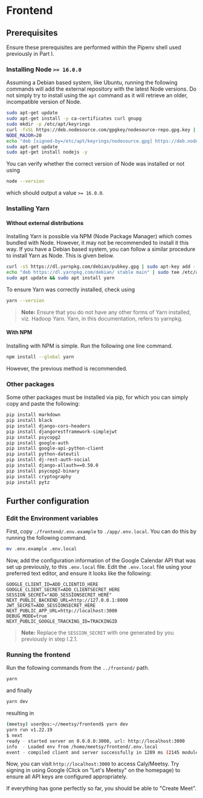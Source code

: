 # Frontend

## Prerequisites
Ensure these prerequisites are performed within the Pipenv shell used previously in Part I.

### Installing Node `>= 16.0.0`
Assuming a Debian based system, like Ubuntu, running the following commands will add the external repository with the latest Node versions. Do not simply try to install using the `apt` command as it will retrieve an older, incompatible version of Node.

```sh
sudo apt-get update
sudo apt-get install -y ca-certificates curl gnupg
sudo mkdir -p /etc/apt/keyrings
curl -fsSL https://deb.nodesource.com/gpgkey/nodesource-repo.gpg.key | sudo gpg --dearmor -o /etc/apt/keyrings/nodesource.gpg
NODE_MAJOR=20
echo "deb [signed-by=/etc/apt/keyrings/nodesource.gpg] https://deb.nodesource.com/node_$NODE_MAJOR.x nodistro main" | sudo tee /etc/apt/sources.list.d/nodesource.list
sudo apt-get update
sudo apt-get install nodejs -y
```

You can verify whether the correct version of Node was installed or not using 
```sh
node --version
```
which should output a value `>= 16.0.0`.

### Installing Yarn

#### Without external distributions
Installing Yarn is possible via NPM (Node Package Manager) which comes bundled with Node. However, it may not be recommended to install it this way. If you have a Debian based system, you can follow a similar procedure to install Yarn as Node. This is given below.

```sh
curl -sS https://dl.yarnpkg.com/debian/pubkey.gpg | sudo apt-key add -
echo "deb https://dl.yarnpkg.com/debian/ stable main" | sudo tee /etc/apt/sources.list.d/yarn.list
sudo apt update && sudo apt install yarn
```
To ensure Yarn was correctly installed, check using
```sh
yarn --version
```
> **Note:** Ensure that you do not have any other forms of Yarn installed, viz. Hadoop Yarn. Yarn, in this documentation, refers to yarnpkg.

#### With NPM
Installing with NPM is simple. Run the following one line command.
```sh
npm install --global yarn
```
However, the previous method is recommended.

### Other packages
Some other packages must be installed via pip, for which you can simply copy and paste the following:
```sh
pip install markdown
pip install black
pip install django-cors-headers
pip install djangorestframework-simplejwt
pip install psycopg2
pip install google-auth
pip install google-api-python-client
pip install python-dateutil
pip install dj-rest-auth-social
pip install django-allauth==0.50.0 
pip install psycopg2-binary
pip install cryptography
pip install pytz
```

## Further configuration

### Edit the Environment variables
First, copy `./frontend/.env.example` to `./app/.env.local`. You can do this by running the following command.
```sh
mv .env.example .env.local
```
Now, add the configuration information of the Google Calendar API that was set up previously, to this `.env.local` file. Edit the `.env.local` file using your preferred text editor, and ensure it looks like the following:
```
GOOGLE_CLIENT_ID=ADD_CLIENTID_HERE
GOOGLE_CLIENT_SECRET=ADD_CLIENTSECRET_HERE
SESSION_SECRET="ADD_SESSIONSECRET_HERE"
NEXT_PUBLIC_BACKEND_URL=http://127.0.0.1:8000
JWT_SECRET=ADD_SESSIONSECRET_HERE
NEXT_PUBLIC_APP_URL=http://localhost:3000
DEBUG_MODE=true
NEXT_PUBLIC_GOOGLE_TRACKING_ID=TRACKINGID
```
> **Note:** Replace the `SESSION_SECRET` with one generated by you previously in step I.2.1.

### Running the frontend
Run the following commands from the `../frontend/` path. 
```sh
yarn
```
and finally
```sh
yarn dev
```
resulting in
```sh
(meetsy) user@os:~//meetsy/frontend$ yarn dev
yarn run v1.22.19
$ next
ready - started server on 0.0.0.0:3000, url: http://localhost:3000
info  - Loaded env from /home/meetsy/frontend/.env.local
event - compiled client and server successfully in 1289 ms (2145 modules)
```
Now, you can visit `http://localhost:3000` to access Caly/Meetsy. Try signing in using Google (Click on "Let's Meetsy" on the homepage) to ensure all API keys are configured appropriately. 

If everything has gone perfectly so far, you should be able to "Create Meet".